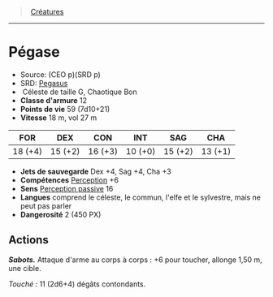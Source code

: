 ﻿---
!MonsterItem
Family: MonsterHD
Type: Céleste
Size: G
Alignment: Chaotique Bon
ArmorClass: 12
HitPoints: 59 (7d10+21)
Speed: 18 m, vol 27 m
Strength: 18 (+4)
Dexterity: 15 (+2)
Constitution: 16 (+3)
Intelligence: 10 (+0)
Wisdom: 15 (+2)
Charisma: 13 (+1)
SavingThrows: Dex +4, Sag +4, Cha +3
Skills: '[Perception](hd_abilities_wisdom_perception.md) +6'
Senses: '[Perception passive](hd_abilities_dexterity_perception_passive.md) 16'
Languages: comprend le céleste, le commun, l'elfe et le sylvestre, mais ne peut pas parler
Challenge: 2 (450 PX)
Id: monsters_hd.md#pégase
ParentLink: monsters_hd.md#créatures
Name: Pégase
ParentName: Créatures
NameLevel: 1
AltName: '[Pegasus](srd_monsters_pegasus.md)'
Source: (CEO p)(SRD p)
Attributes:
  Name: Pégase
  Markdown: >+
    # <!--Name-->Pégase<!--/Name-->


    - Source: <!--Source-->(CEO p)(SRD p)<!--/Source-->

    - SRD: <!--AltName-->[Pegasus](srd_monsters_pegasus.md)<!--/AltName-->

    -  <!--Type-->Céleste<!--/Type--> de taille <!--Size-->G<!--/Size-->, <!--Alignment-->Chaotique Bon<!--/Alignment-->

    - **Classe d'armure** <!--ArmorClass-->12<!--/ArmorClass-->

    - **Points de vie** <!--HitPoints-->59 (7d10+21)<!--/HitPoints-->

    - **Vitesse** <!--Speed-->18 m, vol 27 m<!--/Speed-->


    |FOR|DEX|CON|INT|SAG|CHA|

    |---|---|---|---|---|---|

    |<!--Strength-->18 (+4)<!--/Strength-->|<!--Dexterity-->15 (+2)<!--/Dexterity-->|<!--Constitution-->16 (+3)<!--/Constitution-->|<!--Intelligence-->10 (+0)<!--/Intelligence-->|<!--Wisdom-->15 (+2)<!--/Wisdom-->|<!--Charisma-->13 (+1)<!--/Charisma-->|


    - **Jets de sauvegarde** <!--SavingThrows-->Dex +4, Sag +4, Cha +3<!--/SavingThrows-->

    - **Compétences** <!--Skills-->[Perception](hd_abilities_wisdom_perception.md) +6<!--/Skills-->

    - **Sens** <!--Senses-->[Perception passive](hd_abilities_dexterity_perception_passive.md) 16<!--/Senses-->

    - **Langues** <!--Languages-->comprend le céleste, le commun, l'elfe et le sylvestre, mais ne peut pas parler<!--/Languages-->

    - **Dangerosité** <!--Challenge-->2 (450 PX)<!--/Challenge-->


    ## Actions


    **_Sabots._** Attaque d'arme au corps à corps : +6 pour toucher, allonge 1,50 m, une cible.


    _Touché :_ 11 (2d6+4) dégâts contondants.

  Source: (CEO p)(SRD p)
  AltName: '[Pegasus](srd_monsters_pegasus.md)'
  Type: Céleste
  Size: G
  Alignment: Chaotique Bon
  ArmorClass: 12
  HitPoints: 59 (7d10+21)
  Speed: 18 m, vol 27 m
  Strength: 18 (+4)
  Dexterity: 15 (+2)
  Constitution: 16 (+3)
  Intelligence: 10 (+0)
  Wisdom: 15 (+2)
  Charisma: 13 (+1)
  SavingThrows: Dex +4, Sag +4, Cha +3
  Skills: '[Perception](hd_abilities_wisdom_perception.md) +6'
  Senses: '[Perception passive](hd_abilities_dexterity_perception_passive.md) 16'
  Languages: comprend le céleste, le commun, l'elfe et le sylvestre, mais ne peut pas parler
  Challenge: 2 (450 PX)
AttributesDictionary: >+
  Name: Pégase

  Markdown: >+

    # <!--Name-->Pégase<!--/Name-->





    - Source: <!--Source-->(CEO p)(SRD p)<!--/Source-->



    - SRD: <!--AltName-->[Pegasus](srd_monsters_pegasus.md)<!--/AltName-->



    -  <!--Type-->Céleste<!--/Type--> de taille <!--Size-->G<!--/Size-->, <!--Alignment-->Chaotique Bon<!--/Alignment-->



    - **Classe d'armure** <!--ArmorClass-->12<!--/ArmorClass-->



    - **Points de vie** <!--HitPoints-->59 (7d10+21)<!--/HitPoints-->



    - **Vitesse** <!--Speed-->18 m, vol 27 m<!--/Speed-->





    |FOR|DEX|CON|INT|SAG|CHA|



    |---|---|---|---|---|---|



    |<!--Strength-->18 (+4)<!--/Strength-->|<!--Dexterity-->15 (+2)<!--/Dexterity-->|<!--Constitution-->16 (+3)<!--/Constitution-->|<!--Intelligence-->10 (+0)<!--/Intelligence-->|<!--Wisdom-->15 (+2)<!--/Wisdom-->|<!--Charisma-->13 (+1)<!--/Charisma-->|





    - **Jets de sauvegarde** <!--SavingThrows-->Dex +4, Sag +4, Cha +3<!--/SavingThrows-->



    - **Compétences** <!--Skills-->[Perception](hd_abilities_wisdom_perception.md) +6<!--/Skills-->



    - **Sens** <!--Senses-->[Perception passive](hd_abilities_dexterity_perception_passive.md) 16<!--/Senses-->



    - **Langues** <!--Languages-->comprend le céleste, le commun, l'elfe et le sylvestre, mais ne peut pas parler<!--/Languages-->



    - **Dangerosité** <!--Challenge-->2 (450 PX)<!--/Challenge-->





    ## Actions





    **_Sabots._** Attaque d'arme au corps à corps : +6 pour toucher, allonge 1,50 m, une cible.





    _Touché :_ 11 (2d6+4) dégâts contondants.



  Source: (CEO p)(SRD p)

  AltName: '[Pegasus](srd_monsters_pegasus.md)'

  Type: Céleste

  Size: G

  Alignment: Chaotique Bon

  ArmorClass: 12

  HitPoints: 59 (7d10+21)

  Speed: 18 m, vol 27 m

  Strength: 18 (+4)

  Dexterity: 15 (+2)

  Constitution: 16 (+3)

  Intelligence: 10 (+0)

  Wisdom: 15 (+2)

  Charisma: 13 (+1)

  SavingThrows: Dex +4, Sag +4, Cha +3

  Skills: '[Perception](hd_abilities_wisdom_perception.md) +6'

  Senses: '[Perception passive](hd_abilities_dexterity_perception_passive.md) 16'

  Languages: comprend le céleste, le commun, l'elfe et le sylvestre, mais ne peut pas parler

  Challenge: 2 (450 PX)

---
> [Créatures](hd_monsters.md)

---

# Pégase

- Source: (CEO p)(SRD p)
- SRD: [Pegasus](srd_monsters_pegasus.md)
-  Céleste de taille G, Chaotique Bon
- **Classe d'armure** 12
- **Points de vie** 59 (7d10+21)
- **Vitesse** 18 m, vol 27 m

|FOR|DEX|CON|INT|SAG|CHA|
|---|---|---|---|---|---|
|18 (+4)|15 (+2)|16 (+3)|10 (+0)|15 (+2)|13 (+1)|

- **Jets de sauvegarde** Dex +4, Sag +4, Cha +3
- **Compétences** [Perception](hd_abilities_wisdom_perception.md) +6
- **Sens** [Perception passive](hd_abilities_dexterity_perception_passive.md) 16
- **Langues** comprend le céleste, le commun, l'elfe et le sylvestre, mais ne peut pas parler
- **Dangerosité** 2 (450 PX)

## Actions

**_Sabots._** Attaque d'arme au corps à corps : +6 pour toucher, allonge 1,50 m, une cible.

_Touché :_ 11 (2d6+4) dégâts contondants.

